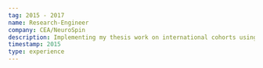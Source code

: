 ```yaml
---
tag: 2015 - 2017
name: Research-Engineer
company: CEA/NeuroSpin
description: Implementing my thesis work on international cohorts using European clusters for the Human Brain Project.
timestamp: 2015
type: experience
---
```



